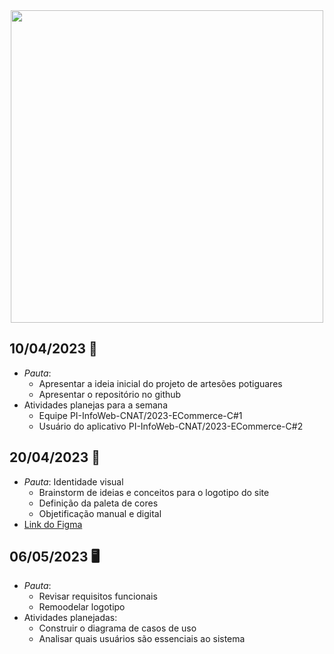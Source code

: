 <div align="center">
  <img src=https://github.com/luvarella/SoulArte/blob/00ff207b510a2496ff47b59982d1e9a6161e2f0e/Soul%20Arte%20-%20Reuni%C3%B5es.gif width="500px"/>
</div>

## 10/04/2023 👥
- *Pauta*: 
  - Apresentar a ideia inicial do projeto de artesões potiguares
  - Apresentar o repositório no github
- Atividades planejas para a semana
  - Equipe PI-InfoWeb-CNAT/2023-ECommerce-C#1
  - Usuário do aplicativo PI-InfoWeb-CNAT/2023-ECommerce-C#2

## 20/04/2023 🎨
- *Pauta*: Identidade visual
  - Brainstorm de ideias e conceitos para o logotipo do site
  - Definição da paleta de cores
  - Objetificação manual e digital
- [Link do Figma](https://www.figma.com/file/smLaO4DKmJeE6GHaLvg4hu/soul-arte?node-id=0%3A1&t=kqMOhRW91GUcHYlU-1)

## 06/05/2023 🖥
- *Pauta*:
  - Revisar requisitos funcionais
  - Remoodelar logotipo
- Atividades planejadas:
  - Construir o diagrama de casos de uso
  - Analisar quais usuários são essenciais ao sistema
